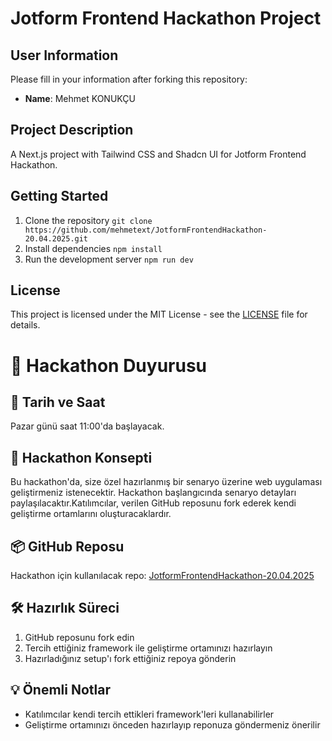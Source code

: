 # Jotform Frontend Hackathon Project

## User Information

Please fill in your information after forking this repository:

- **Name**: Mehmet KONUKÇU

## Project Description

A Next.js project with Tailwind CSS and Shadcn UI for Jotform Frontend Hackathon.

## Getting Started

1. Clone the repository `git clone https://github.com/mehmetext/JotformFrontendHackathon-20.04.2025.git`
2. Install dependencies `npm install`
3. Run the development server `npm run dev`

## License

This project is licensed under the MIT License - see the [LICENSE](LICENSE) file for details.

# 🚀 Hackathon Duyurusu

## 📅 Tarih ve Saat

Pazar günü saat 11:00'da başlayacak.

## 🎯 Hackathon Konsepti

Bu hackathon'da, size özel hazırlanmış bir senaryo üzerine web uygulaması geliştirmeniz istenecektir. Hackathon başlangıcında senaryo detayları paylaşılacaktır.Katılımcılar, verilen GitHub reposunu fork ederek kendi geliştirme ortamlarını oluşturacaklardır.

## 📦 GitHub Reposu

Hackathon için kullanılacak repo: [JotformFrontendHackathon-20.04.2025](https://github.com/erayaydinJF/JotformFrontendHackathon-20.04.2025)

## 🛠️ Hazırlık Süreci

1. GitHub reposunu fork edin
2. Tercih ettiğiniz framework ile geliştirme ortamınızı hazırlayın
3. Hazırladığınız setup'ı fork ettiğiniz repoya gönderin

## 💡 Önemli Notlar

- Katılımcılar kendi tercih ettikleri framework'leri kullanabilirler
- Geliştirme ortamınızı önceden hazırlayıp reponuza göndermeniz önerilir
